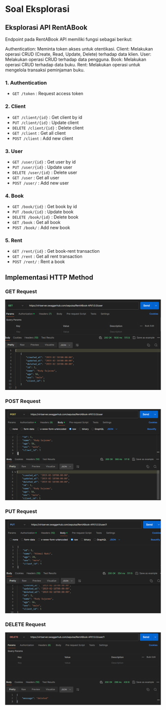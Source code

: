 # Soal Eksplorasi

## Eksplorasi API RentABook

Endpoint pada RentABook API memiliki fungsi sebagai berikut:

Authentication: Meminta token akses untuk otentikasi.
Client: Melakukan operasi CRUD (Create, Read, Update, Delete) terhadap data klien.
User: Melakukan operasi CRUD terhadap data pengguna.
Book: Melakukan operasi CRUD terhadap data buku.
Rent: Melakukan operasi untuk mengelola transaksi peminjaman buku.

### 1. Authentication
- `GET /token` : Request access token

### 2. Client
- `GET /client/{id}` : Get client by id
- `PUT /client/{id}` : Update client
- `DELETE /client/{id}` : Delete client
- `GET /client` : Get all client
- `POST /client` : Add new client

### 3. User

- `GET /user/{id}` : Get user by id
- `PUT /user/{id}` : Update user
- `DELETE /user/{id}` : Delete user
- `GET /user` : Get all user
- `POST /user/` : Add new user

### 4. Book
- `GET /book/{id}` : Get book by id
- `PUT /book/{id}` : Update book
- `DELETE /book/{id}` : Delete book
- `GET /book` : Get all book
- `POST /book/` : Add new book

### 5. Rent
- `GET /rent/{id}` : Get book-rent transaction
- `GET /rent` : Get all rent transaction
- `POST /rent/` : Rent a book

## Implementasi HTTP Method

### GET Request
![Gambar 7](../Screenshots/07_Hasil-request.png)

### POST Request
![Gambar 8](../Screenshots/08_Hasil-request.png)

### PUT Request
![Gambar 9](../Screenshots/09_Hasil-request.png)

### DELETE Request
![Gambar 10](../Screenshots/10_Hasil-request.png)
